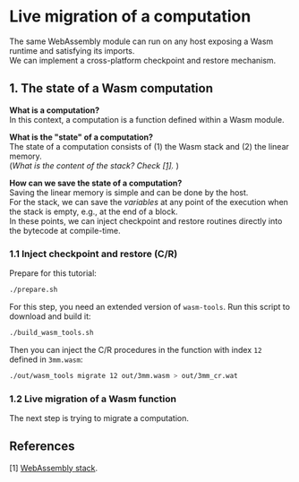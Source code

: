 # Live migration of a computation

The same WebAssembly module can run on any host exposing a Wasm runtime and satisfying its imports. 
<br/> We can implement a cross-platform checkpoint and restore mechanism. 

## 1. The state of a Wasm computation

**What is a computation?**<br/>
In this context, a computation is a function defined within a Wasm module. 

**What is the "state" of a computation?** <br/>
The state of a computation consists of (1) the Wasm stack and (2) the linear memory. <br/>
(_What is the content of the stack? Check [[1]](https://webassembly.github.io/spec/core/exec/runtime.html)._ ) 

**How can we save the state of a computation?**<br/>
Saving the linear memory is simple and can be done by the host. <br/>
For the stack, we can save the _variables_ at any point of the execution when the stack is empty, e.g., at the end of a block. <br/>
In these points, we can inject checkpoint and restore routines directly into the bytecode at compile-time.

### 1.1 Inject checkpoint and restore (C/R)

Prepare for this tutorial: 
```sh
./prepare.sh
```

For this step, you need an extended version of ```wasm-tools```. Run this script to download and build it: 
```sh
./build_wasm_tools.sh
```

Then you can inject the C/R procedures in the function with index ```12``` defined in ```3mm.wasm```:
```sh
./out/wasm_tools migrate 12 out/3mm.wasm > out/3mm_cr.wat
```

### 1.2 Live migration of a Wasm function

The next step is trying to migrate a computation. 



## References
[1] [WebAssembly stack](https://webassembly.github.io/spec/core/exec/runtime.html). 